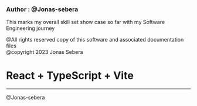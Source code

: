 ### Author : @Jonas-sebera
This marks my overall skill set show case so far with my Software Engineering journey 

@All rights reserved copy of this software and associated documentation files<br/>@copyright 2023 Jonas Sebera

# React + TypeScript + Vite

<hr>

@Jonas-sebera